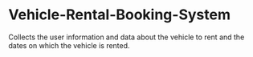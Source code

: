 # Vehicle-Rental-Booking-System
Collects the user information and data about the vehicle to rent and the dates on which the vehicle is rented.
